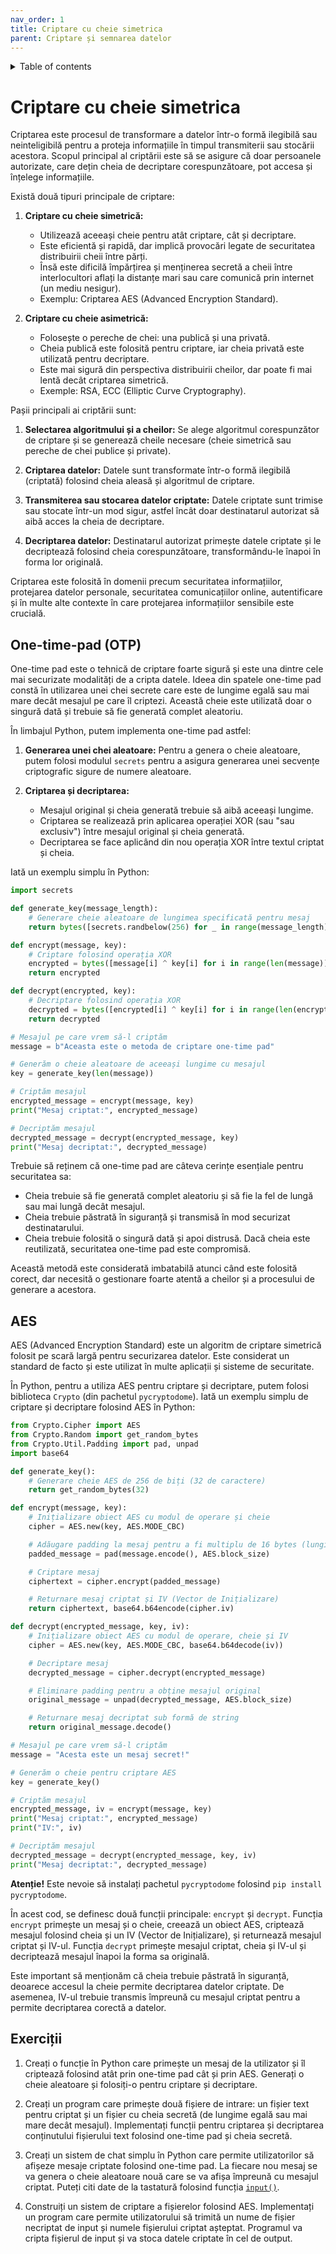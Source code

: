```yaml
---
nav_order: 1
title: Criptare cu cheie simetrica
parent: Criptare și semnarea datelor
---
```


<details markdown="block">
  <summary>
    Table of contents
  </summary>
  {: .text-delta }
1. TOC
{:toc}
</details>

# Criptare cu cheie simetrica

Criptarea este procesul de transformare a datelor într-o formă ilegibilă sau neinteligibilă pentru a proteja informațiile în timpul transmiterii sau stocării acestora. Scopul principal al criptării este să se asigure că doar persoanele autorizate, care dețin cheia de decriptare corespunzătoare, pot accesa și înțelege informațiile.

Există două tipuri principale de criptare:

1. **Criptare cu cheie simetrică:**
   - Utilizează aceeași cheie pentru atât criptare, cât și decriptare.
   - Este eficientă și rapidă, dar implică provocări legate de securitatea distribuirii cheii între părți.
   - Însă este dificilă împărțirea și menținerea secretă a cheii între interlocultori aflați la distanțe mari sau care comunică prin internet (un mediu nesigur). 
   - Exemplu: Criptarea AES (Advanced Encryption Standard).

2. **Criptare cu cheie asimetrică:**
   - Folosește o pereche de chei: una publică și una privată.
   - Cheia publică este folosită pentru criptare, iar cheia privată este utilizată pentru decriptare.
   - Este mai sigură din perspectiva distribuirii cheilor, dar poate fi mai lentă decât criptarea simetrică.
   - Exemple: RSA, ECC (Elliptic Curve Cryptography).

Pașii principali ai criptării sunt:

1. **Selectarea algoritmului și a cheilor:** Se alege algoritmul corespunzător de criptare și se generează cheile necesare (cheie simetrică sau pereche de chei publice și private).

2. **Criptarea datelor:** Datele sunt transformate într-o formă ilegibilă (criptată) folosind cheia aleasă și algoritmul de criptare.

3. **Transmiterea sau stocarea datelor criptate:** Datele criptate sunt trimise sau stocate într-un mod sigur, astfel încât doar destinatarul autorizat să aibă acces la cheia de decriptare.

4. **Decriptarea datelor:** Destinatarul autorizat primește datele criptate și le decriptează folosind cheia corespunzătoare, transformându-le înapoi în forma lor originală.

Criptarea este folosită în domenii precum securitatea informațiilor, protejarea datelor personale, securitatea comunicațiilor online, autentificare și în multe alte contexte în care protejarea informațiilor sensibile este crucială.

## One-time-pad (OTP)

One-time pad este o tehnică de criptare foarte sigură și este una dintre cele mai securizate modalități de a cripta datele. Ideea din spatele one-time pad constă în utilizarea unei chei secrete care este de lungime egală sau mai mare decât mesajul pe care îl criptezi. Această cheie este utilizată doar o singură dată și trebuie să fie generată complet aleatoriu.

În limbajul Python, putem implementa one-time pad astfel:

1. **Generarea unei chei aleatoare:**
   Pentru a genera o cheie aleatoare, putem folosi modulul `secrets` pentru a asigura generarea unei secvențe criptografic sigure de numere aleatoare.

2. **Criptarea și decriptarea:**
   - Mesajul original și cheia generată trebuie să aibă aceeași lungime.
   - Criptarea se realizează prin aplicarea operației XOR (sau "sau exclusiv") între mesajul original și cheia generată.
   - Decriptarea se face aplicând din nou operația XOR între textul criptat și cheia.

Iată un exemplu simplu în Python:

```python
import secrets

def generate_key(message_length):
    # Generare cheie aleatoare de lungimea specificată pentru mesaj
    return bytes([secrets.randbelow(256) for _ in range(message_length)])

def encrypt(message, key):
    # Criptare folosind operația XOR
    encrypted = bytes([message[i] ^ key[i] for i in range(len(message))])
    return encrypted

def decrypt(encrypted, key):
    # Decriptare folosind operația XOR
    decrypted = bytes([encrypted[i] ^ key[i] for i in range(len(encrypted))])
    return decrypted

# Mesajul pe care vrem să-l criptăm
message = b"Aceasta este o metoda de criptare one-time pad"

# Generăm o cheie aleatoare de aceeași lungime cu mesajul
key = generate_key(len(message))

# Criptăm mesajul
encrypted_message = encrypt(message, key)
print("Mesaj criptat:", encrypted_message)

# Decriptăm mesajul
decrypted_message = decrypt(encrypted_message, key)
print("Mesaj decriptat:", decrypted_message)
```

Trebuie să reținem că one-time pad are câteva cerințe esențiale pentru securitatea sa:
- Cheia trebuie să fie generată complet aleatoriu și să fie la fel de lungă sau mai lungă decât mesajul.
- Cheia trebuie păstrată în siguranță și transmisă în mod securizat destinatarului.
- Cheia trebuie folosită o singură dată și apoi distrusă. Dacă cheia este reutilizată, securitatea one-time pad este compromisă.

Această metodă este considerată imbatabilă atunci când este folosită corect, dar necesită o gestionare foarte atentă a cheilor și a procesului de generare a acestora.

## AES

AES (Advanced Encryption Standard) este un algoritm de criptare simetrică folosit pe scară largă pentru securizarea datelor. Este considerat un standard de facto și este utilizat în multe aplicații și sisteme de securitate.

În Python, pentru a utiliza AES pentru criptare și decriptare, putem folosi biblioteca `Crypto` (din pachetul `pycryptodome`). Iată un exemplu simplu de criptare și decriptare folosind AES în Python:

```python
from Crypto.Cipher import AES
from Crypto.Random import get_random_bytes
from Crypto.Util.Padding import pad, unpad
import base64

def generate_key():
    # Generare cheie AES de 256 de biți (32 de caractere)
    return get_random_bytes(32)

def encrypt(message, key):
    # Inițializare obiect AES cu modul de operare și cheie
    cipher = AES.new(key, AES.MODE_CBC)

    # Adăugare padding la mesaj pentru a fi multiplu de 16 bytes (lungimea blocului pentru AES)
    padded_message = pad(message.encode(), AES.block_size)

    # Criptare mesaj
    ciphertext = cipher.encrypt(padded_message)

    # Returnare mesaj criptat și IV (Vector de Inițializare)
    return ciphertext, base64.b64encode(cipher.iv)

def decrypt(encrypted_message, key, iv):
    # Inițializare obiect AES cu modul de operare, cheie și IV
    cipher = AES.new(key, AES.MODE_CBC, base64.b64decode(iv))

    # Decriptare mesaj
    decrypted_message = cipher.decrypt(encrypted_message)

    # Eliminare padding pentru a obține mesajul original
    original_message = unpad(decrypted_message, AES.block_size)

    # Returnare mesaj decriptat sub formă de string
    return original_message.decode()

# Mesajul pe care vrem să-l criptăm
message = "Acesta este un mesaj secret!"

# Generăm o cheie pentru criptare AES
key = generate_key()

# Criptăm mesajul
encrypted_message, iv = encrypt(message, key)
print("Mesaj criptat:", encrypted_message)
print("IV:", iv)

# Decriptăm mesajul
decrypted_message = decrypt(encrypted_message, key, iv)
print("Mesaj decriptat:", decrypted_message)
```

**Atenție!** Este nevoie să instalați pachetul `pycryptodome` folosind `pip install pycryptodome`.

În acest cod, se definesc două funcții principale: `encrypt` și `decrypt`. Funcția `encrypt` primește un mesaj și o cheie, creează un obiect AES, criptează mesajul folosind cheia și un IV (Vector de Inițializare), și returnează mesajul criptat și IV-ul. Funcția `decrypt` primește mesajul criptat, cheia și IV-ul și decriptează mesajul înapoi la forma sa originală.

Este important să menționăm că cheia trebuie păstrată în siguranță, deoarece accesul la cheie permite decriptarea datelor criptate. De asemenea, IV-ul trebuie transmis împreună cu mesajul criptat pentru a permite decriptarea corectă a datelor.

## Exerciții

1. Creați o funcție în Python care primește un mesaj de la utilizator și îl criptează folosind atât prin one-time pad cât și prin AES. Generați o cheie aleatoare și folosiți-o pentru criptare și decriptare.

1. Creați un program care primește două fișiere de intrare: un fișier text pentru criptat și un fișier cu cheia secretă (de lungime egală sau mai mare decât mesajul). Implementați funcții pentru criptarea și decriptarea conținutului fișierului text folosind one-time pad și cheia secretă.

1. Creați un sistem de chat simplu în Python care permite utilizatorilor să afișeze mesaje criptate folosind one-time pad. La fiecare nou mesaj se va genera o cheie aleatoare nouă care se va afișa împreună cu mesajul criptat.
Puteți citi date de la tastatură folosind funcția [`input()`](https://docs.python.org/3/library/functions.html#input).

1. Construiți un sistem de criptare a fișierelor folosind AES. Implementați un program care permite utilizatorului să trimită un nume de fișier necriptat de input și numele fișierului criptat așteptat.
Programul va cripta fișierul de input și va stoca datele criptate în cel de output.
